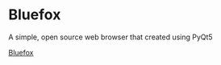 # Bluefox
A simple, open source web browser that created using PyQt5

[Bluefox](https://github.com/Jimmy-Blue/Bluefox/blob/main/bluefox.png)
